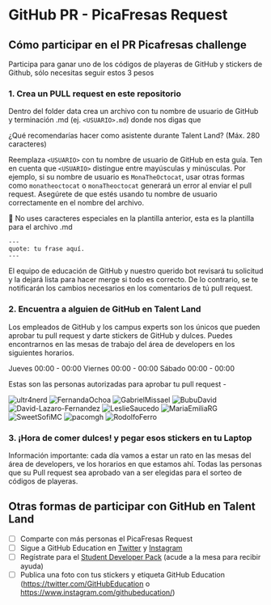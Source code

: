 # GitHub PR - PicaFresas Request

## Cómo participar en el PR Picafresas challenge
Participa para ganar uno de los códigos de playeras de GitHub y stickers de Github, sólo necesitas seguir estos 3 pesos

### 1. Crea un PULL request en este repositorio

Dentro del folder data crea un archivo con tu nombre de usuario de GitHub y terminación .md (ej. `<USUARIO>.md`) donde nos digas que 

¿Qué recomendarías hacer como asistente  durante Talent Land? (Máx. 280 caracteres)

Reemplaza `<USUARIO>` con tu nombre de usuario de GitHub en esta guía. Ten en cuenta que `<USUARIO>` distingue entre mayúsculas y minúsculas. Por ejemplo, si su nombre de usuario es `MonaTheOctocat`, usar otras formas como `monatheoctocat` o `monaTheoctocat` generará un error al enviar el pull request. Asegúrete de que estés usando tu nombre de usuario correctamente en el nombre del archivo.
  
🚨 No uses caracteres especiales en la plantilla anterior, esta es la plantilla para el archivo .md
    
```
---
quote: tu frase aquí.
---
```
  
El equipo de educación de GitHub y nuestro querido bot revisará tu solicitud y la dejará lista para hacer merge si todo es correcto. De lo contrario, se te notificarán los cambios necesarios en los comentarios de tú pull request.
  
### 2. Encuentra a alguien de GitHub en Talent Land 

Los empleados de GitHub y los campus experts son los únicos que pueden aprobar tu pull request y darte stickers de GitHub y dulces. Puedes encontrarnos en las mesas de trabajo del área de developers en los siguientes horarios.

Jueves 00:00 - 00:00 
Viernes 00:00 - 00:00
Sábado 00:00 - 00:00
  
Estas son las personas autorizadas para aprobar tu pull request -
  
![ultr4nerd](https://avatars.githubusercontent.com/ultr4nerd?s=64)
![FernandaOchoa](https://avatars.githubusercontent.com/FernandaOchoa?s=64)
![GabrielMissael](https://avatars.githubusercontent.com/GabrielMissael?s=64)
![BubuDavid](https://avatars.githubusercontent.com/BubuDavid?s=64)
![David-Lazaro-Fernandez](https://avatars.githubusercontent.com/David-Lazaro-Fernandez?s=64)
![LeslieSaucedo](https://avatars.githubusercontent.com/LeslieSaucedo?s=64)
![MariaEmiliaRG](https://avatars.githubusercontent.com/MariaEmiliaRG?s=64)
![SweetSofiMC](https://avatars.githubusercontent.com/SweetSofiMC?s=64)
![pacomgh](https://avatars.githubusercontent.com/pacomgh?s=64)
![RodolfoFerro](https://avatars.githubusercontent.com/RodolfoFerro?s=64)

  
 ### 3. ¡Hora de comer dulces!  y pegar esos stickers en tu Laptop 
  
Información importante: cada día vamos a estar un rato en las mesas del área de developers, ve los horarios en que estamos ahí. Todas las personas que su Pull request sea aprobado van a ser elegidas para el sorteo de códigos de playeras. 
  
  ## Otras formas de participar con GitHub en Talent Land 
  - [ ] Comparte con más personas el PicaFresas Request 
  - [ ] Sigue a GitHub Education en [Twitter](https://twitter.com/GitHubEducation) y [Instagram](https://www.instagram.com/githubeducation/) 
  - [ ] Regístrate para el [Student Developer Pack](https://education.github.com/discount_requests/student_application?utm_source=2022-07-20-JALISCO-TALENT-LAND-2022) (acude a la mesa para recibir ayuda) 
  - [ ] Publica una foto con tus stickers y etiqueta GitHub Education
(https://twitter.com/GitHubEducation o https://www.instagram.com/githubeducation/)